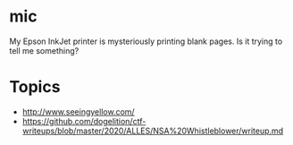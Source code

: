 # mic

My Epson InkJet printer is mysteriously printing blank pages. Is it trying to tell me something?

# Topics

- http://www.seeingyellow.com/
- https://github.com/dogelition/ctf-writeups/blob/master/2020/ALLES/NSA%20Whistleblower/writeup.md